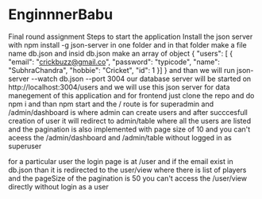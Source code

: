 # EnginnnerBabu
Final round assignment
Steps to start the application 
Install the json server with npm install -g json-server in one folder and in that folder make a file name db.json
and insid db.json make an array of object 
{
  "users": [ {
      "email": "crickbuzz@gmail.co",
      "password": "typicode",
      "name": "SubhraChandra",
      "hobbie": "Cricket",
      "id": 1
    }]
}
and than we will run json-server --watch db.json --port 3004
our database server will be started on http://localhost:3004/users
and we will use this json server for data manegement of this application 
and for frontend just clone the repo and do npm i and than npm start 
and the / route is for superadmin  and /admin/dashboard is where admin can create 
users and after succcesfull creation of user it will redirect to admin/table
where all the users are listed and the pagination is also implemented with page size of 10 
and you can't aceess the /admin/dashboard  and /admin/table without logged in as superuser


for a particular user the login page is at /user and if the email exist in db.json than it is redirected to the user/view where there is list of players and the pageSize of the pagination is 50 you can't access the /user/view directly without login as a user 